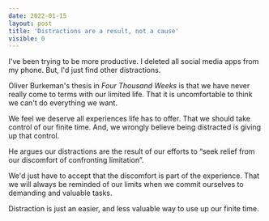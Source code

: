 ```yaml
---
date: 2022-01-15
layout: post
title: 'Distractions are a result, not a cause'
visible: 0
---
```


I've been trying to be more productive. I deleted all social media apps from my phone. But, I'd just find other distractions.

Oliver Burkeman's thesis in *Four Thousand Weeks* is that we have never really come to terms with our limited life. That it is uncomfortable to think we can't do everything we want.

We feel we deserve all experiences life has to offer. That we should take control of our finite time. And, we wrongly believe being distracted is giving up that control.

He argues our distractions are the result of our efforts to “seek relief from our discomfort of confronting limitation”.

We'd just have to accept that the discomfort is part of the experience. That we will always be reminded of our limits when we commit ourselves to demanding and valuable tasks.

Distraction is just an easier, and less valuable way to use up our finite time.
